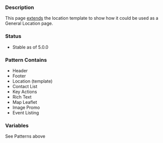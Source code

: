 ### Description
This page [extends](https://twig.symfony.com/doc/2.x/tags/extends.html) the location template to show how it could be used as a General Location page.

### Status
* Stable as of 5.0.0

### Pattern Contains
* Header
* Footer
* Location (template)
* Contact List
* Key Actions
* Rich Text
* Map Leaflet
* Image Promo
* Event Listing

### Variables
See Patterns above
